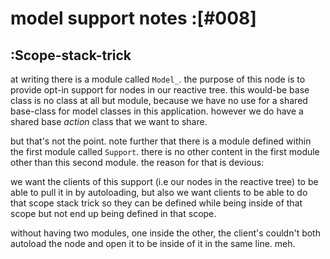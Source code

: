 # model support notes :[#008]

## :Scope-stack-trick

at writing there is a module called `Model_`. the purpose of this node
is to provide opt-in support for nodes in our reactive tree. this
would-be base class is no class at all but module, because we have no use
for a shared base-class for model classes in this application. however
we do have a shared base *action* class that we want to share.

but that's not the point. note further that there is a module defined
within the first module called `Support`. there is no other content in
the first module other than this second module. the reason for that is
devious:

we want the clients of this support (i.e our nodes in the reactive
tree) to be able to pull it in by autoloading, but also we want clients
to be able to do that scope stack trick so they can be defined while
being inside of that scope but not end up being defined in that scope.

without having two modules, one inside the other, the client's couldn't
both autoload the node and open it to be inside of it in the same line.
meh.
